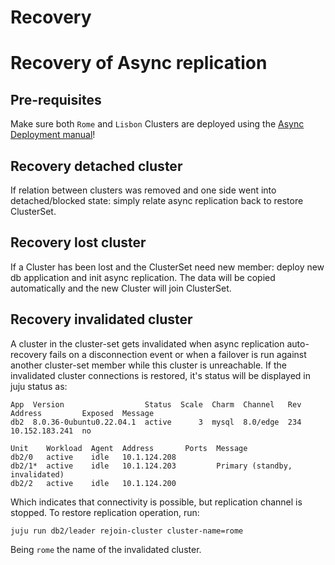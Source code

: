 
# Recovery

# Recovery of Async replication

## Pre-requisites
Make sure both `Rome` and `Lisbon` Clusters are deployed using the [Async Deployment manual](/how-to/cross-regional-async-replication/deploy)!

## Recovery detached cluster

If relation between clusters was removed and one side went into detached/blocked state: simply relate async replication back to restore ClusterSet.

## Recovery lost cluster

If a Cluster has been lost and the ClusterSet need new member: deploy new db application and init async replication. The data will be copied automatically and the new Cluster will join ClusterSet.

## Recovery invalidated cluster

A cluster in the cluster-set gets invalidated when async replication auto-recovery fails on a disconnection event or when a failover is run against another cluster-set member while this cluster is unreachable. If the invalidated cluster connections is restored, it's status will be displayed in juju status as:

```
App  Version                  Status  Scale  Charm  Channel   Rev  Address         Exposed  Message
db2  8.0.36-0ubuntu0.22.04.1  active      3  mysql  8.0/edge  234  10.152.183.241  no

Unit    Workload  Agent  Address       Ports  Message
db2/0   active    idle   10.1.124.208      
db2/1*  active    idle   10.1.124.203         Primary (standby, invalidated)
db2/2   active    idle   10.1.124.200      
```

Which indicates that connectivity is possible, but replication channel is stopped.
To restore replication operation, run:

```shell
juju run db2/leader rejoin-cluster cluster-name=rome
```

Being `rome` the name of the invalidated cluster.

